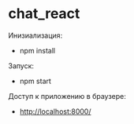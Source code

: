 # chat_react

Инизиализация:
<ul>
<li>
npm install
</li>
</ul>
Запуск:
<ul>
<li>
npm start
</li>
</ul>
Доступ к приложению в браузере:
<ul>
<li>
<a href="http://localhost:8000/">http://localhost:8000/</a>
</li>
</ul>
